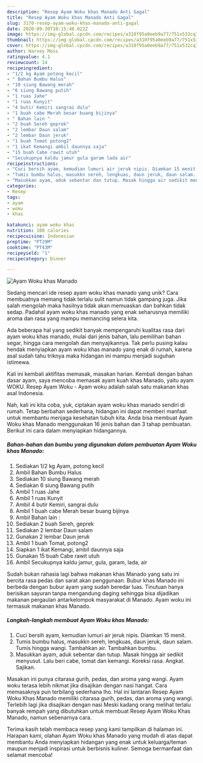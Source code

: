 ```yaml
---
description: "Resep Ayam Woku khas Manado Anti Gagal"
title: "Resep Ayam Woku khas Manado Anti Gagal"
slug: 3170-resep-ayam-woku-khas-manado-anti-gagal
date: 2020-09-30T10:15:46.022Z
image: https://img-global.cpcdn.com/recipes/a310f95a0eeb9a77/751x532cq70/ayam-woku-khas-manado-foto-resep-utama.jpg
thumbnail: https://img-global.cpcdn.com/recipes/a310f95a0eeb9a77/751x532cq70/ayam-woku-khas-manado-foto-resep-utama.jpg
cover: https://img-global.cpcdn.com/recipes/a310f95a0eeb9a77/751x532cq70/ayam-woku-khas-manado-foto-resep-utama.jpg
author: Harvey Moss
ratingvalue: 4.1
reviewcount: 14
recipeingredient:
- "1/2 kg Ayam potong kecil"
- " Bahan Bumbu Halus"
- "10 siung Bawang merah"
- "6 siung Bawang putih"
- "1 ruas Jahe"
- "1 ruas Kunyit"
- "4 butir Kemiri sangrai dulu"
- "1 buah cabe Merah besar buang bijinya"
- " Bahan lain "
- "2 buah Sereh geprek"
- "2 lembar Daun salam"
- "2 lembar Daun jeruk"
- "1 buah Tomat potong2"
- "1 ikat Kemangi ambil daunnya saja"
- "15 buah Cabe rawit utuh"
- "Secukupnya kaldu jamur gula garam lada air"
recipeinstructions:
- "Cuci bersih ayam, kemudian lumuri air jeruk nipis. Diamkan 15 menit."
- "Tumis bumbu halus, masukkn sereh, lengkuas, daun jeruk, daun salam. Tumis hingga wangi. Tambahkan air. Tambahkan bumbu."
- "Masukkan ayam, aduk sebentar dan tutup. Masak hingga air sedikit menyusut. Lalu beri cabe, tomat dan kemangi. Koreksi rasa. Angkat. Sajikan."
categories:
- Resep
tags:
- ayam
- woku
- khas

katakunci: ayam woku khas 
nutrition: 108 calories
recipecuisine: Indonesian
preptime: "PT29M"
cooktime: "PT43M"
recipeyield: "1"
recipecategory: Dinner

---
```



![Ayam Woku khas Manado](https://img-global.cpcdn.com/recipes/a310f95a0eeb9a77/751x532cq70/ayam-woku-khas-manado-foto-resep-utama.jpg)

Sedang mencari ide resep ayam woku khas manado yang unik? Cara membuatnya memang tidak terlalu sulit namun tidak gampang juga. Jika salah mengolah maka hasilnya tidak akan memuaskan dan bahkan tidak sedap. Padahal ayam woku khas manado yang enak seharusnya memiliki aroma dan rasa yang mampu memancing selera kita.

Ada beberapa hal yang sedikit banyak mempengaruhi kualitas rasa dari ayam woku khas manado, mulai dari jenis bahan, lalu pemilihan bahan segar, hingga cara mengolah dan menyajikannya. Tak perlu pusing kalau hendak menyiapkan ayam woku khas manado yang enak di rumah, karena asal sudah tahu triknya maka hidangan ini mampu menjadi suguhan istimewa.

Kali ini kembali aktifitas memasak, masakan harian. Kembali dengan bahan dasar ayam, saya mencoba memasak ayam kuah khas Manado, yaitu ayam WOKU. Resep Ayam Woku - Ayam woku adalah salah satu makanan khas asal Indonesia.


Nah, kali ini kita coba, yuk, ciptakan ayam woku khas manado sendiri di rumah. Tetap berbahan sederhana, hidangan ini dapat memberi manfaat untuk membantu menjaga kesehatan tubuh kita. Anda bisa membuat Ayam Woku khas Manado menggunakan 16 jenis bahan dan 3 tahap pembuatan. Berikut ini cara dalam menyiapkan hidangannya.

<!--inarticleads1-->

##### Bahan-bahan dan bumbu yang digunakan dalam pembuatan Ayam Woku khas Manado:

1. Sediakan 1/2 kg Ayam, potong kecil
1. Ambil  Bahan Bumbu Halus
1. Sediakan 10 siung Bawang merah
1. Sediakan 6 siung Bawang putih
1. Ambil 1 ruas Jahe
1. Ambil 1 ruas Kunyit
1. Ambil 4 butir Kemiri, sangrai dulu
1. Ambil 1 buah cabe Merah besar buang bijinya
1. Ambil  Bahan lain :
1. Sediakan 2 buah Sereh, geprek
1. Sediakan 2 lembar Daun salam
1. Gunakan 2 lembar Daun jeruk
1. Ambil 1 buah Tomat, potong2
1. Siapkan 1 ikat Kemangi, ambil daunnya saja
1. Gunakan 15 buah Cabe rawit utuh
1. Ambil Secukupnya kaldu jamur, gula, garam, lada, air


Sudah bukan rahasia lagi bahwa makanan khas Manado yang satu ini bercita rasa pedas dan sarat akan penggunaan. Bubur khas Manado ini berbeda dengan bubur ayam yang sudah beredar luas. Tinutuan hanya berisikan sayuran tanpa mengandung daging sehingga bisa dijadikan makanan pergaulan antarkelompok masyarakat di Manado. Ayam woku ini termasuk makanan khas Manado. 

<!--inarticleads2-->

##### Langkah-langkah membuat Ayam Woku khas Manado:

1. Cuci bersih ayam, kemudian lumuri air jeruk nipis. Diamkan 15 menit.
1. Tumis bumbu halus, masukkn sereh, lengkuas, daun jeruk, daun salam. Tumis hingga wangi. Tambahkan air. Tambahkan bumbu.
1. Masukkan ayam, aduk sebentar dan tutup. Masak hingga air sedikit menyusut. Lalu beri cabe, tomat dan kemangi. Koreksi rasa. Angkat. Sajikan.


Masakan ini punya citarasa gurih, pedas, dan aroma yang wangi. Ayam woku terasa lebih nikmat jika disajikan dengan nasi hangat. Cara memasaknya pun terbilang sederhana lho. Hal ini lantaran Resep Ayam Woku Khas Manado memiliki citarasa gurih, pedas, dan aroma yang wangi. Terlebih lagi jika disajikan dengan nasi Meski kadang orang melihat terlalu banyak rempah yang dibutuhkan untuk membuat Resep Ayam Woku Khas Manado, namun sebenarnya cara. 

Terima kasih telah membaca resep yang kami tampilkan di halaman ini. Harapan kami, olahan Ayam Woku khas Manado yang mudah di atas dapat membantu Anda menyiapkan hidangan yang enak untuk keluarga/teman maupun menjadi inspirasi untuk berbisnis kuliner. Semoga bermanfaat dan selamat mencoba!
